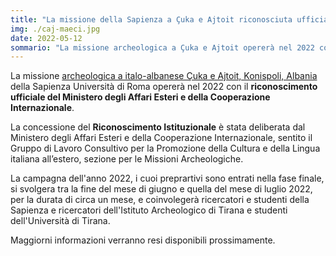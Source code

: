 ```yaml
---
title: "La missione della Sapienza a Çuka e Ajtoit riconosciuta ufficialmente dal MAECI"
img: ./caj-maeci.jpg
date: 2022-05-12
sommario: "La missione archeologica a Çuka e Ajtoit opererà nel 2022 con il riconoscimento ufficiale del Ministero degli Affari Esteri e della Cooperazione Internazionale."
---
```



La missione [archeologica a italo-albanese Çuka e Ajtoit, Konispoli, Albania](../../ricerca/missione-archeologica-sapienza-a-cuka-e-ajtoit-albania/) della Sapienza Università di Roma opererà nel 2022 con il **riconoscimento ufficiale del Ministero degli Affari Esteri e della Cooperazione Internazionale**.

La concessione del **Riconoscimento Istituzionale** è stata deliberata dal Ministero degli Affari Esteri e della Cooperazione Internazionale, sentito il Gruppo di Lavoro Consultivo per la Promozione della Cultura e della Lingua italiana all’estero, sezione per le Missioni Archeologiche.

La campagna dell'anno 2022, i cuoi preprartivi sono entrati nella fase finale, si svolgera tra la fine del mese di giugno e quella del mese di luglio 2022, per la durata di circa un mese, e coinvolegerà ricercatori e studenti della Sapienza e ricercatori dell'Istituto Archeologico di Tirana e studenti dell'Università di Tirana.

Maggiorni informazioni verranno resi disponibili prossimamente.